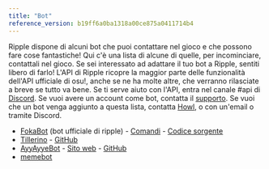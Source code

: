 ```yaml
---
title: "Bot"
reference_version: b19ff6a0ba1318a00ce875a0411714b4
---
```

Ripple dispone di alcuni bot che puoi contattare nel gioco e che possono fare cose fantastiche! Qui c'è una lista di alcune di quelle, per incominciare, contattali nel gioco. Se sei interessato ad adattare il tuo bot a Ripple, sentiti libero di farlo! L'API di Ripple ricopre la maggior parte delle funzionalità dell'API ufficiale di osu!, anche se ne ha molte altre, che verranno rilasciate a breve se tutto va bene. Se ti serve aiuto con l'API, entra nel canale #api di [Discord](https://discord.gg/0rJcZruIsA6rXuIx). Se vuoi avere un account come bot, contatta il [supporto](mailto:support@ripple.moe). Se vuoi che un bot venga aggiunto a questa lista, contatta [Howl](mailto:howl@ripple.moe), o con un'email o tramite Discord.

* [FokaBot](https://ripple.moe/?u=999) (bot ufficiale di ripple) - [Comandi](https://ripple.moe/index.php?p=16&id=4) - [Codice sorgente](https://git.zxq.co/ripple/pep.py/src/master/constants/fokabotCommands.py)
* [Tillerino](https://ripple.moe/?u=8887) - [GitHub](https://github.com/Tillerino/Tillerinobot)
* [AyyAyyeBot](https://ripple.moe/?u=9973) - [Sito web](https://bot.aiaegames.xyz/) - [GitHub](https://github.com/AiAe/aiae)
* [memebot](https://ripple.moe/?u=12739)
